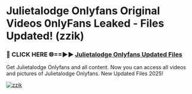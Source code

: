 # Julietalodge Onlyfans Original Videos 0nlyFans Leaked - Files Updated! (zzik)

<h3>🔴 CLICK HERE 🌐==►► <a href="https://tinyurl.com/ehrbuxhb" rel="nofollow">Julietalodge Onlyfans Updated Files</a></h3>

Get Julietalodge Onlyfans and all content. Now you can access all videos and pictures of Julietalodge Onlyfans. New Updated Files 2025!

[![zzik](https://i.imgur.com/lVYEuWS.gif)](https://tinyurl.com/ehrbuxhb)
